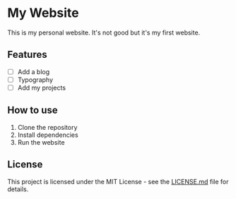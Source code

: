 # My Website

This is my personal website. It's not good but it's my first website.

## Features

- [ ] Add a blog
- [ ] Typography
- [ ] Add my projects

## How to use

1. Clone the repository
2. Install dependencies
3. Run the website

## License

This project is licensed under the MIT License - see the [LICENSE.md](LICENSE.md) file for details.
